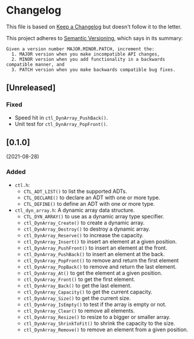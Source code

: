 # Changelog

This file is based on [Keep a Changelog](https://keepachangelog.com/en/1.0.0/) but
doesn't follow it to the letter.

This project adheres to [Semantic Versioning](https://semver.org/spec/v2.0.0.html),
which says in its summary:

    Given a version number MAJOR.MINOR.PATCH, increment the:
      1. MAJOR version when you make incompatible API changes,
      2. MINOR version when you add functionality in a backwards compatible manner, and
      3. PATCH version when you make backwards compatible bug fixes.

## [Unreleased]

### Fixed

- Speed hit in `ctl_DynArray_PushBack()`.
- Unit test for `ctl_DynArray_PopFront()`.

## [0.1.0]

(2021-08-28)

### Added

- `ctl.h`:
  - `CTL_ADT_LIST()` to list the supported ADTs.
  - `CTL_DECLARE()` to declare an ADT with one or more type.
  - `CTL_DEFINE()` to define an ADT with one or more type.
- `ctl_dyn_array.h`: A dynamic array data structure.
  - `CTL_DYN_ARRAY()` to use as a dynamic array type specifier.
  - `ctl_DynArray_Create()` to create a dynamic array.
  - `ctl_DynArray_Destroy()` to destroy a dynamic array.
  - `ctl_DynArray_Reserve()` to increase the capacity.
  - `ctl_DynArray_Insert()` to insert an element at a given position.
  - `ctl_DynArray_PushFront()` to insert an element at the front.
  - `ctl_DynArray_PushBack()` to insert an element at the back.
  - `ctl_DynArray_PopFront()` to remove and return the first element
  - `ctl_DynArray_PopBack()` to remove and return the last element.
  - `ctl_DynArray_At()` to get the element at a given position.
  - `ctl_DynArray_Front()` to get the first element.
  - `ctl_DynArray_Back()` to get the last element.
  - `ctl_DynArray_Capacity()` to get the current capacity.
  - `ctl_DynArray_Size()` to get the current size.
  - `ctl_DynArray_IsEmpty()` to test if the array is empty or not.
  - `ctl_DynArray_Clear()` to remove all elements.
  - `ctl_DynArray_Resize()` to resize to a bigger or smaller array.
  - `ctl_DynArray_ShrinkToFit()` to shrink the capacity to the size.
  - `ctl_DynArray_Remove()` to remove an element from a given position.
